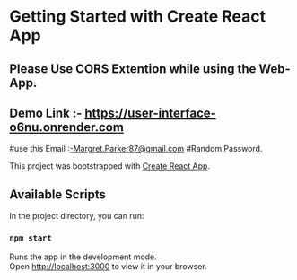 # Getting Started with Create React App
## Please Use CORS Extention while using the Web-App.
## Demo Link :- https://user-interface-o6nu.onrender.com
#use this Email :-Margret.Parker87@gmail.com
#Random Password.

This project was bootstrapped with [Create React App](https://github.com/facebook/create-react-app).

## Available Scripts

In the project directory, you can run:

### `npm start`

Runs the app in the development mode.\
Open [http://localhost:3000](http://localhost:3000) to view it in your browser.

